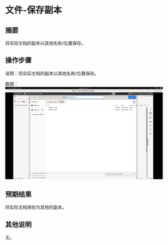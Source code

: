 # 文件-保存副本

## 摘要

将实际文档的副本以其他名称/位置保存。

## 操作步骤

说明：将实际文档的副本以其他名称/位置保存。

截图：![image](./images/z10.png)

## 预期结果

将实际文档保存为其他的副本。

## 其他说明

无。

